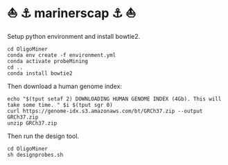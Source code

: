 # :boat: :anchor: marinerscap :anchor: :boat:

Setup python environment and install bowtie2.

```
cd OligoMiner
conda env create -f environment.yml
conda activate probeMining
cd ..
conda install bowtie2
```

Then download a human genome index:

```
echo "$(tput setaf 2) DOWNLOADING HUMAN GENOME INDEX (4Gb). This will take some time. " $i $(tput sgr 0)
curl https://genome-idx.s3.amazonaws.com/bt/GRCh37.zip --output GRCh37.zip
unzip GRCh37.zip
```

Then run the design tool.
```
cd OligoMiner
sh designprobes.sh
```
